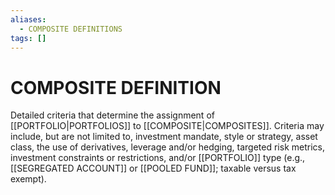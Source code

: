 ```yaml
---
aliases:
  - COMPOSITE DEFINITIONS
tags: []
---
```

# COMPOSITE DEFINITION
Detailed criteria that determine the assignment of [[PORTFOLIO|PORTFOLIOS]] to [[COMPOSITE|COMPOSITES]]. Criteria may include, but are not limited to, investment mandate, style or strategy, asset class, the use of derivatives, leverage and/or hedging, targeted risk metrics, investment constraints or restrictions, and/or [[PORTFOLIO]] type (e.g., [[SEGREGATED ACCOUNT]] or [[POOLED FUND]]; taxable versus tax exempt).